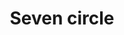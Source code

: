 ---
title: Seven circle
tags: ["seven", "circle", "lucky number", "round", "infinity", "heaven", "perfection"]
icon: seven-circle
svg: '<svg xmlns="http://www.w3.org/2000/svg" width="24" height="24" fill="none" viewBox="0 0 24 24" stroke-width="1.5" stroke-linecap="round" stroke-linejoin="round" stroke="currentColor"><path d="M21 12a9 9 0 1 1-18 0 9 9 0 0 1 18 0"/><path d="M10.75 16c0-3 4-8 4-8s-3 .5-5 0"/></svg>'
---